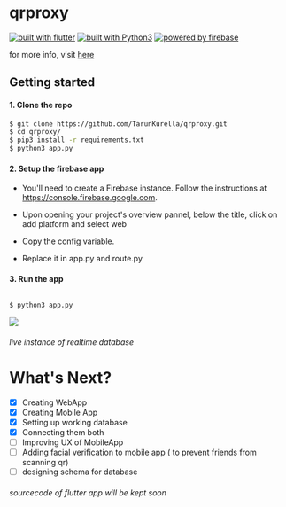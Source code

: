 # qrproxy

[![built with flutter](https://img.shields.io/badge/built%20with-flutter-blue.svg?style=flat-square)](https://www.flutter.io)
[![built with Python3](https://img.shields.io/badge/built%20with-Python3-red.svg?style=flat-square)](https://www.python.org/)
[![powered by firebase](https://img.shields.io/badge/powered%20by-firebase-orange.svg?style=flat-square)](https://firebase.google.com/)

for more info, visit [here](http://www.tarunkurella.tk/qrproxy/)

## Getting started




#### 1. Clone the repo

```sh
$ git clone https://github.com/TarunKurella/qrproxy.git
$ cd qrproxy/
$ pip3 install -r requirements.txt
$ python3 app.py
```

#### 2. Setup the firebase app

* You'll need to create a Firebase instance. Follow the instructions at https://console.firebase.google.com.
* Upon opening your project's overview pannel, below the title, click on add platform and select web

* Copy the config variable.
* Replace it in app.py and route.py



#### 3. Run the app
```sh

$ python3 app.py
```


![](https://s2.gifyu.com/images/ggg033abd507be34d58.gif)

###### live instance of realtime database
#

# What's Next?
 - [x] Creating WebApp
 - [x] Creating Mobile App
 - [x] Setting up working database
 - [x] Connecting them both
 - [ ] Improving UX of MobileApp
 - [ ] Adding facial verification to mobile app ( to prevent friends from scanning qr)
 - [ ] designing schema for database
 
 ###### sourcecode of flutter app will be kept soon
 


